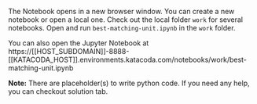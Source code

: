 The Notebook opens in a new browser window. You can create a new notebook or open a local one. Check out the local folder `work` for several notebooks. Open and run `best-matching-unit.ipynb` in the `work` folder.

You can also open the Jupyter Notebook at https://[[HOST_SUBDOMAIN]]-8888-[[KATACODA_HOST]].environments.katacoda.com/notebooks/work/best-matching-unit.ipynb

**Note:**
There are placeholder(s) to write python code. If you need any help, you can checkout solution tab.